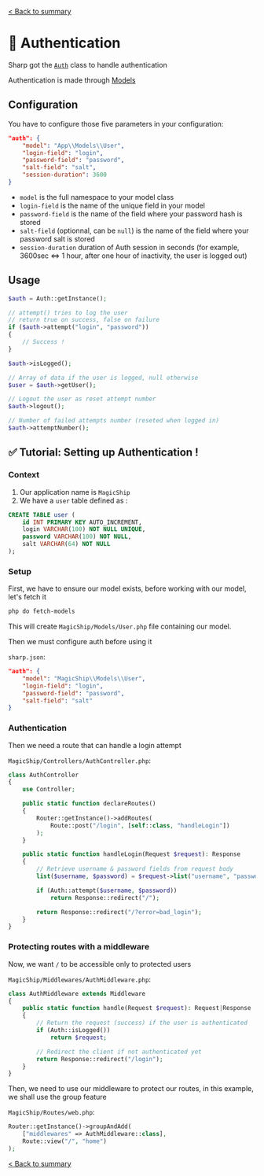 [< Back to summary](../home.md)

# 🔐 Authentication

Sharp got the [`Auth`](../../Classes/Security/Auth.php) class to handle authentication

Authentication is made through [Models](../data/database.md)

## Configuration

You have to configure those five parameters in your configuration:

```json
"auth": {
    "model": "App\\Models\\User",
    "login-field": "login",
    "password-field": "password",
    "salt-field": "salt",
    "session-duration": 3600
}
```

- `model` is the full namespace to your model class
- `login-field` is the name of the unique field in your model
- `password-field` is the name of the field where your password hash is stored
- `salt-field` (optionnal, can be `null`) is the name of the field where your password salt is stored
- `session-duration` duration of Auth session in seconds (for example, 3600sec <=> 1 hour, after one hour of inactivity, the user is logged out)

## Usage

```php
$auth = Auth::getInstance();

// attempt() tries to log the user
// return true on success, false on failure
if ($auth->attempt("login", "password"))
{
    // Success !
}

$auth->isLogged();

// Array of data if the user is logged, null otherwise
$user = $auth->getUser();

// Logout the user as reset attempt number
$auth->logout();

// Number of failed attempts number (reseted when logged in)
$auth->attemptNumber();
```


## ✅ Tutorial: Setting up Authentication !

### Context

1. Our application name is `MagicShip`
2. We have a `user` table defined as :
```sql
CREATE TABLE user (
    id INT PRIMARY KEY AUTO_INCREMENT,
    login VARCHAR(100) NOT NULL UNIQUE,
    password VARCHAR(100) NOT NULL,
    salt VARCHAR(64) NOT NULL
);
```

### Setup

First, we have to ensure our model exists, before
working with our model, let's fetch it

```bash
php do fetch-models
```

This will create `MagicShip/Models/User.php` file containing our model.

Then we must configure auth before using it

`sharp.json`:
```json
"auth": {
    "model": "MagicShip\\Models\\User",
    "login-field": "login",
    "password-field": "password",
    "salt-field": "salt"
}
```

### Authentication

Then we need a route that can handle a login attempt

`MagicShip/Controllers/AuthController.php`:
```php
class AuthController
{
    use Controller;

    public static function declareRoutes()
    {
        Router::getInstance()->addRoutes(
            Route::post("/login", [self::class, "handleLogin"])
        );
    }

    public static function handleLogin(Request $request): Response
    {
        // Retrieve username & password fields from request body
        list($username, $password) = $request->list("username", "password");

        if (Auth::attempt($username, $password))
            return Response::redirect("/");

        return Response::redirect("/?error=bad_login");
    }
}
```

### Protecting routes with a middleware

Now, we want `/` to be accessible only to protected users

`MagicShip/Middlewares/AuthMiddleware.php`:
```php
class AuthMiddleware extends Middleware
{
    public static function handle(Request $request): Request|Response
    {
        // Return the request (success) if the user is authenticated
        if (Auth::isLogged())
            return $request;

        // Redirect the client if not authenticated yet
        return Response::redirect("/login");
    }
}
```

Then, we need to use our middleware to protect our routes,
in this example, we shall use the group feature

`MagicShip/Routes/web.php`:
```php
Router::getInstance()->groupAndAdd(
    ["middlewares" => AuthMiddleware::class],
    Route::view("/", "home")
);
```

[< Back to summary](../home.md)